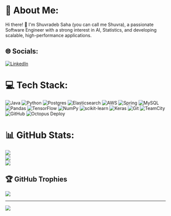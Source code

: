 # 💫 About Me:
Hi there! 👋 I'm Shuvradeb Saha (you can call me Shuvra), a passionate Software Engineer with a strong interest in AI, Statistics, and developing scalable, high-performance applications.


## 🌐 Socials:
[![LinkedIn](https://img.shields.io/badge/LinkedIn-%230077B5.svg?logo=linkedin&logoColor=white)](https://linkedin.com/in/https://www.linkedin.com/in/shuvradeb-saha-a093aa158/) 

# 💻 Tech Stack:
![Java](https://img.shields.io/badge/java-%23ED8B00.svg?style=for-the-badge&logo=openjdk&logoColor=white) ![Python](https://img.shields.io/badge/python-3670A0?style=for-the-badge&logo=python&logoColor=ffdd54) ![Postgres](https://img.shields.io/badge/postgres-%23316192.svg?style=for-the-badge&logo=postgresql&logoColor=white) ![Elasticsearch](https://img.shields.io/badge/elasticsearch-%230377CC.svg?style=for-the-badge&logo=elasticsearch&logoColor=white) ![AWS](https://img.shields.io/badge/AWS-%23FF9900.svg?style=for-the-badge&logo=amazon-aws&logoColor=white) ![Spring](https://img.shields.io/badge/spring-%236DB33F.svg?style=for-the-badge&logo=spring&logoColor=white) ![MySQL](https://img.shields.io/badge/mysql-4479A1.svg?style=for-the-badge&logo=mysql&logoColor=white) ![Pandas](https://img.shields.io/badge/pandas-%23150458.svg?style=for-the-badge&logo=pandas&logoColor=white) ![TensorFlow](https://img.shields.io/badge/TensorFlow-%23FF6F00.svg?style=for-the-badge&logo=TensorFlow&logoColor=white) ![NumPy](https://img.shields.io/badge/numpy-%23013243.svg?style=for-the-badge&logo=numpy&logoColor=white) ![scikit-learn](https://img.shields.io/badge/scikit--learn-%23F7931E.svg?style=for-the-badge&logo=scikit-learn&logoColor=white) ![Keras](https://img.shields.io/badge/Keras-%23D00000.svg?style=for-the-badge&logo=Keras&logoColor=white) ![Git](https://img.shields.io/badge/git-%23F05033.svg?style=for-the-badge&logo=git&logoColor=white) ![TeamCity](https://img.shields.io/badge/teamcity-000000.svg?style=for-the-badge&logo=teamcity&logoColor=white) ![GitHub](https://img.shields.io/badge/github-%23121011.svg?style=for-the-badge&logo=github&logoColor=white) ![Octopus Deploy](https://img.shields.io/badge/octopus%20deploy-0D80D8?style=for-the-badge&logo=octopusdeploy&logoColor=white)
# 📊 GitHub Stats:
![](https://github-readme-stats.vercel.app/api?username=shuvradeb-saha&theme=dark&hide_border=false&include_all_commits=false&count_private=false)<br/>
![](https://github-readme-streak-stats.herokuapp.com/?user=shuvradeb-saha&theme=dark&hide_border=false)<br/>
![](https://github-readme-stats.vercel.app/api/top-langs/?username=shuvradeb-saha&theme=dark&hide_border=false&include_all_commits=false&count_private=false&layout=compact)

## 🏆 GitHub Trophies
![](https://github-profile-trophy.vercel.app/?username=shuvradeb-saha&theme=radical&no-frame=false&no-bg=true&margin-w=4)

---
[![](https://visitcount.itsvg.in/api?id=shuvradeb-saha&icon=0&color=0)](https://visitcount.itsvg.in)

<!-- Proudly created with GPRM ( https://gprm.itsvg.in ) -->
